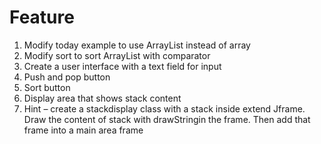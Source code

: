 # Feature
1. Modify today example to use ArrayList instead of array
2. Modify sort to sort ArrayList with comparator
3. Create a user interface with a text field for input
4. Push and pop button
5. Sort button
6. Display area that shows stack content
7. Hint – create a stackdisplay class with a stack inside extend Jframe. Draw the content of stack with drawStringin the frame. Then add that frame into a main area frame

